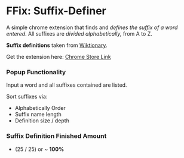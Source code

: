 # FFix: Suffix-Definer
A simple chrome extension that finds and *defines the suffix of a word entered*.
All suffixes are *divided alphabetically,* from A to Z. 

**Suffix definitions** taken from [Wiktionary](https://en.wiktionary.org/w/index.php?title=Category:English_suffixes&pageuntil=ERGY%0A-ergy#mw-pages).

Get the extension here: 
[Chrome Store Link](https://chrome.google.com/webstore/detail/ffix-english-suffix-dicti/jbojoemigabakpmpiflffmcceknbidhk/related?hl=en&authuser=0)

### Popup Functionality
Input a word and all suffixes contained are listed.

Sort suffixes via:
  - Alphabetically Order
  - Suffix name length
  - Definition size / depth

### Suffix Definition Finished Amount 
- (25 / 25) or ~ **100%**
